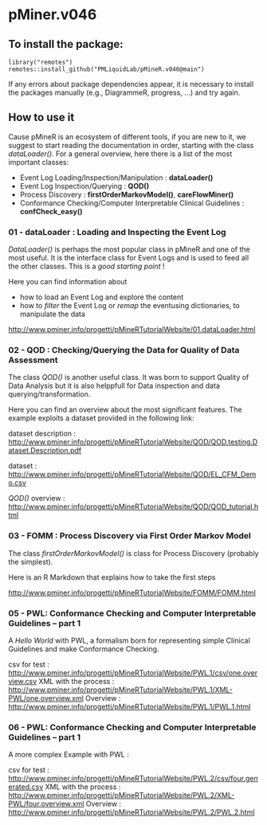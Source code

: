 # pMiner.v046

## To install the package: 
  
```
library("remotes")
remotes::install_github("PMLiquidLab/pMineR.v046@main") 
```

If any errors about package dependencies appear, it is necessary to install the packages manually (e.g., DiagrammeR, progress, ...) and try again.

## How to use it

Cause pMineR is an ecosystem of different tools, if you are new to it, we suggest to start reading the documentation in order, starting with the class *dataLoader()*. For a general overview, here there is a list of the most important classes:

* Event Log Loading/Inspection/Manipulation : **dataLoader()**
* Event Log Inspection/Querying : **QOD()**
* Process Discovery : **firstOrderMarkovModel()**, **careFlowMiner()**
* Conformance Checking/Computer Interpretable Clinical Guidelines : **confCheck_easy()**


### 01 - dataLoader : Loading and Inspecting the Event Log

*DataLoader()* is perhaps the most popular class in pMineR and one of the most useful. It is the interface class for Event Logs and is used to feed all the other classes. This is a *good starting point* !

Here you can find information about

* how to load an Event Log and explore the content
* how to *filter* the Event Log or *remap* the eventusing dictionaries, to manipulate the data


http://www.pminer.info/progetti/pMineRTutorialWebsite/01.dataLoader.html


### 02 - QOD : Checking/Querying the Data for Quality of Data Assessment

The class *QOD()* is another useful class. It was born to support Quality of Data Analysis but it is also helppfull for Data inspection and data querying/transformation.

Here you can find an overview about the most significant features. The example exploits a dataset provided in the following link:

dataset description : http://www.pminer.info/progetti/pMineRTutorialWebsite/QOD/QOD.testing.Dataset.Description.pdf

dataset : http://www.pminer.info/progetti/pMineRTutorialWebsite/QOD/EL_CFM_Demo.csv

*QOD()* overview : http://www.pminer.info/progetti/pMineRTutorialWebsite/QOD/QOD_tutorial.html

### 03 - FOMM : Process Discovery via First Order Markov Model 

The class *firstOrderMarkovModel()* is class for Process Discovery (probably the simplest).

Here is an R Markdown that explains how to take the first steps

http://www.pminer.info/progetti/pMineRTutorialWebsite/FOMM/FOMM.html

### 05 - PWL: Conformance Checking and Computer Interpretable Guidelines – part 1

A *Hello World* with PWL, a formalism born for representing simple Clinical Guidelines and make Conformance Checking.

csv for test : http://www.pminer.info/progetti/pMineRTutorialWebsite/PWL.1/csv/one.overview.csv
XML with the process : http://www.pminer.info/progetti/pMineRTutorialWebsite/PWL.1/XML-PWL/one.overview.xml
Overview : http://www.pminer.info/progetti/pMineRTutorialWebsite/PWL.1/PWL.1.html

### 06 - PWL: Conformance Checking and Computer Interpretable Guidelines – part 1 

A more complex Example with PWL :

csv for test : http://www.pminer.info/progetti/pMineRTutorialWebsite/PWL.2/csv/four.generated.csv
XML with the process : http://www.pminer.info/progetti/pMineRTutorialWebsite/PWL.2/XML-PWL/four.overview.xml
Overview : http://www.pminer.info/progetti/pMineRTutorialWebsite/PWL.2/PWL.2.html
